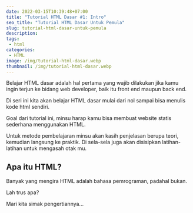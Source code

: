 ```yaml
---
date: 2022-03-15T10:39:48+07:00
title: "Tutorial HTML Dasar #1: Intro"
seo_title: "Tutorial HTML Dasar Untuk Pemula"
slug: tutorial-html-dasar-untuk-pemula
description:
tags:
 - html
categories:
 - HTML
image: /img/tutorial-html-dasar.webp
thumbnail: /img/tutorial-html-dasar.webp
---
```


Belajar HTML dasar adalah hal pertama yang wajib dilakukan jika kamu ingin terjun ke bidang web developer, baik itu front end maupun back end.

Di seri ini kita akan belajar HTML dasar mulai dari nol sampai bisa menulis kode html sendiri.

Goal dari tutorial ini, minsu harap kamu bisa membuat website statis sederhana menggunakan HTML.

Untuk metode pembelajaran minsu akan kasih penjelasan berupa teori, kemudian langsung ke praktik. Di sela-sela juga akan disisipkan latihan-latihan untuk mengasah otak mu.

## Apa itu HTML?
Banyak yang mengira HTML adalah bahasa pemrograman, padahal bukan.

Lah trus apa?

Mari kita simak pengertiannya...
